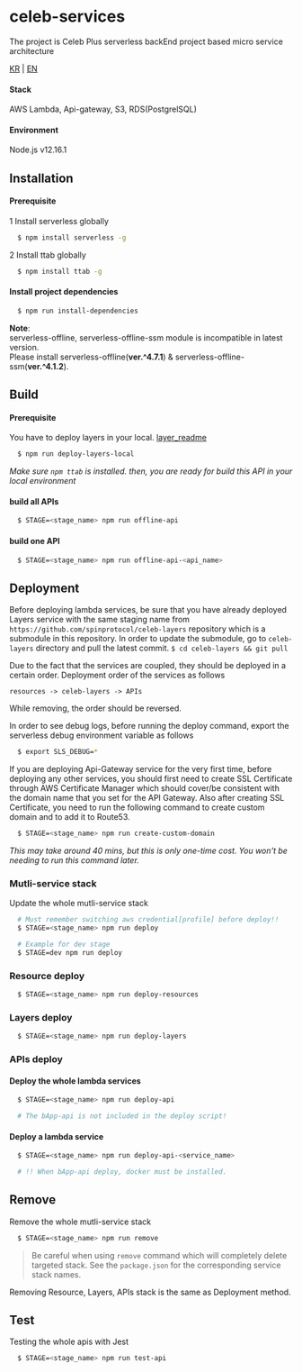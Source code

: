 # celeb-services

The project is Celeb Plus serverless backEnd project based micro service architecture

[KR](https://github.com/spinprotocol/celebplus-be/blob/develop/README_KR.md) | [EN](https://github.com/spinprotocol/celebplus-be)

#### Stack   
AWS Lambda, Api-gateway, S3, RDS(PostgrelSQL) 

#### Environment   
Node.js v12.16.1

## Installation

#### Prerequisite
1 Install serverless globally

```bash
  $ npm install serverless -g
```

2 Install ttab globally

```bash
  $ npm install ttab -g
```

#### Install project dependencies

```bash
  $ npm run install-dependencies
```

**Note**:   
serverless-offline, serverless-offline-ssm module is incompatible in latest version.  
Please install serverless-offline(**ver.^4.7.1**) & serverless-offline-ssm(**ver.^4.1.2**). 

## Build

#### Prerequisite

You have to deploy layers in your local.
[layer_readme](https://github.com/spinprotocol/celeb-layers/blob/develop/README.md)
```bash
  $ npm run deploy-layers-local
```

*Make sure `npm ttab` is installed. then, you are ready for build this API in your local environment*

#### build all APIs

```bash
  $ STAGE=<stage_name> npm run offline-api
```

#### build one API

```bash
  $ STAGE=<stage_name> npm run offline-api-<api_name>
```

## Deployment

Before deploying lambda services, be sure that you have already deployed Layers service with the same staging name from `https://github.com/spinprotocol/celeb-layers` repository which is a submodule in this repository. In order to update the submodule, go to `celeb-layers` directory and pull the latest commit. `$ cd celeb-layers && git pull`

Due to the fact that the services are coupled, they should be deployed in a certain order. Deployment order of the services as follows

`resources -> celeb-layers -> APIs`

While removing, the order should be reversed.

In order to see debug logs, before running the deploy command, export the serverless debug environment variable as follows

```bash
  $ export SLS_DEBUG=*
```

If you are deploying Api-Gateway service for the very first time, before deploying any other services, you should first need to create SSL Certificate through AWS Certificate Manager which should cover/be consistent with the domain name that you set for the API Gateway. Also after creating SSL Certificate, you need to run the following command to create custom domain and to add it to Route53.
  
```bash
  $ STAGE=<stage_name> npm run create-custom-domain
```

*This may take around 40 mins, but this is only one-time cost. You won't be needing to run this command later.*

### Mutli-service stack

Update the whole mutli-service stack

```bash
  # Must remember switching aws credential[profile] before deploy!!
  $ STAGE=<stage_name> npm run deploy

  # Example for dev stage
  $ STAGE=dev npm run deploy
```

### Resource deploy

```bash
  $ STAGE=<stage_name> npm run deploy-resources
```

### Layers deploy

```bash
  $ STAGE=<stage_name> npm run deploy-layers
```

### APIs deploy

#### Deploy the whole lambda services

```bash
  $ STAGE=<stage_name> npm run deploy-api

  # The bApp-api is not included in the deploy script!
```

#### Deploy a lambda service

```bash
  $ STAGE=<stage_name> npm run deploy-api-<service_name>

  # !! When bApp-api deploy, docker must be installed.
```

## Remove

Remove the whole mutli-service stack

```bash
  $ STAGE=<stage_name> npm run remove
```
> Be careful when using `remove` command which will completely delete targeted stack.
> See the `package.json` for the corresponding service stack names.


Removing Resource, Layers, APIs stack is the same as Deployment method.


## Test

Testing the whole apis with Jest

```bash
  $ STAGE=<stage_name> npm run test-api
```


